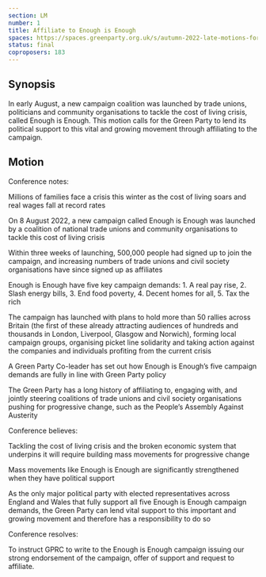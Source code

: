 ```yaml
---
section: LM
number: 1
title: Affiliate to Enough is Enough
spaces: https://spaces.greenparty.org.uk/s/autumn-2022-late-motions-forum/?contentId=108431
status: final
coproposers: 183
---
```

## Synopsis
In early August, a new campaign coalition was launched by trade unions, politicians and community organisations to tackle the cost of living crisis, called Enough is Enough. This motion calls for the Green Party to lend its political support to this vital and growing movement through affiliating to the campaign.

## Motion
Conference notes:

Millions of families face a crisis this winter as the cost of living soars and real wages fall at record rates

On 8 August 2022, a new campaign called Enough is Enough was launched by a coalition of national trade unions and community organisations to tackle this cost of living crisis

Within three weeks of launching, 500,000 people had signed up to join the campaign, and increasing numbers of trade unions and civil society organisations have since signed up as affiliates

Enough is Enough have five key campaign demands: 1. A real pay rise, 2. Slash energy bills, 3. End food poverty, 4. Decent homes for all, 5. Tax the rich

The campaign has launched with plans to hold more than 50 rallies across Britain (the first of these already attracting audiences of hundreds and thousands in London, Liverpool, Glasgow and Norwich), forming local campaign groups, organising picket line solidarity and taking action against the companies and individuals profiting from the current crisis

A Green Party Co-leader has set out how Enough is Enough’s five campaign demands are fully in line with Green Party policy

The Green Party has a long history of affiliating to, engaging with, and jointly steering coalitions of trade unions and civil society organisations pushing for progressive change, such as the People’s Assembly Against Austerity

Conference believes:

Tackling the cost of living crisis and the broken economic system that underpins it will require building mass movements for progressive change

Mass movements like Enough is Enough are significantly strengthened when they have political support

As the only major political party with elected representatives across England and Wales that fully support all five Enough is Enough campaign demands, the Green Party can lend vital support to this important and growing movement and therefore has a responsibility to do so

Conference resolves:

To instruct GPRC to write to the Enough is Enough campaign issuing our strong endorsement of the campaign, offer of support and request to affiliate.
